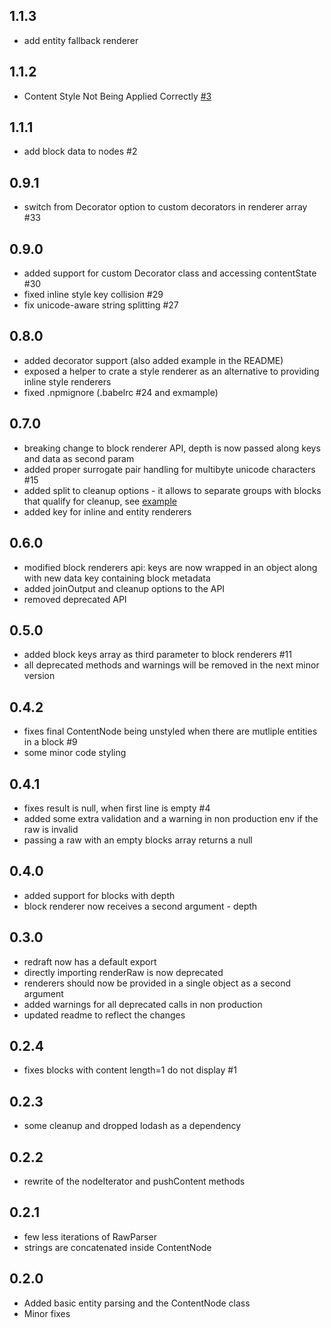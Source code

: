 ## 1.1.3
- add entity fallback renderer

## 1.1.2
- Content Style Not Being Applied Correctly [#3](https://github.com/wix-incubator/redraft/pull/3)

## 1.1.1
- add block data to nodes #2

## 0.9.1
- switch from Decorator option to custom decorators in renderer array #33

## 0.9.0
- added support for custom Decorator class and accessing contentState #30
- fixed inline style key collision #29
- fix unicode-aware string splitting #27

## 0.8.0
- added decorator support (also added example in the README)
- exposed a helper to crate a style renderer as an alternative to providing inline style renderers
- fixed .npmignore (.babelrc #24 and exmample)

## 0.7.0
- breaking change to block renderer API, depth is now passed along keys and data as second param
- added proper surrogate pair handling for multibyte unicode characters #15
- added split to cleanup options - it allows to separate groups with blocks that qualify for cleanup, see [example](http://lokiuz.github.io/redraft/)
- added key for inline and entity renderers

## 0.6.0
- modified block renderers api: keys are now wrapped in an object along with new data key containing block metadata
- added joinOutput and cleanup options to the API
- removed deprecated API

## 0.5.0
- added block keys array as third parameter to block renderers #11
- all deprecated methods and warnings will be removed in the next minor version

## 0.4.2
- fixes final ContentNode being unstyled when there are mutliple entities in a block #9
- some minor code styling

## 0.4.1
- fixes result is null, when first line is empty #4
- added some extra validation and a warning in non production env if the raw is invalid
- passing a raw with an empty blocks array returns a null

## 0.4.0
- added support for blocks with depth
- block renderer now receives a second argument - depth

## 0.3.0
- redraft now has a default export
- directly importing renderRaw is now deprecated
- renderers should now be provided in a single object as a second argument
- added warnings for all deprecated calls in non production
- updated readme to reflect the changes

## 0.2.4
- fixes blocks with content length=1 do not display #1

## 0.2.3
- some cleanup and dropped lodash as a dependency

## 0.2.2
- rewrite of the nodeIterator and pushContent methods

## 0.2.1
- few less iterations of RawParser
- strings are concatenated inside ContentNode

## 0.2.0
- Added basic entity parsing and the ContentNode class
- Minor fixes

